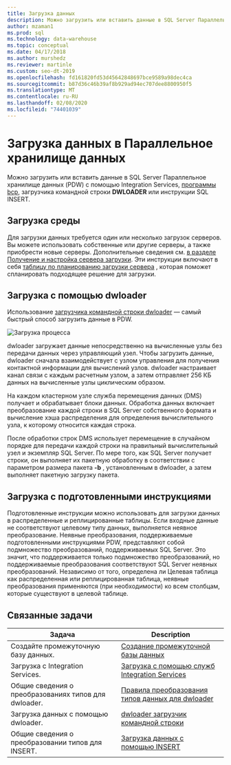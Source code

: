 ```yaml
---
title: Загрузка данных
description: Можно загрузить или вставить данные в SQL Server Параллельное хранилище данных (PDW) с помощью Integration Services, программы bcp, dwloader или инструкции SQL INSERT.
author: mzaman1
ms.prod: sql
ms.technology: data-warehouse
ms.topic: conceptual
ms.date: 04/17/2018
ms.author: murshedz
ms.reviewer: martinle
ms.custom: seo-dt-2019
ms.openlocfilehash: fd161820fd53d45642848697bce9589a98dec4ca
ms.sourcegitcommit: b87d36c46b39af8b929ad94ec707dee8800950f5
ms.translationtype: MT
ms.contentlocale: ru-RU
ms.lasthandoff: 02/08/2020
ms.locfileid: "74401039"
---
```

# <a name="loading-data-into-parallel-data-warehouse"></a>Загрузка данных в Параллельное хранилище данных
Можно загрузить или вставить данные в SQL Server Параллельное хранилище данных (PDW) с помощью Integration Services, [программы bcp](../tools/bcp-utility.md), загрузчика командной строки **DWLOADER** или инструкции SQL INSERT.  

## <a name="loading-environment"></a>Загрузка среды  
Для загрузки данных требуется один или несколько загрузок серверов. Вы можете использовать собственные или другие серверы, а также приобрести новые серверы. Дополнительные сведения см. [в разделе Получение и настройка сервера загрузки](acquire-and-configure-loading-server.md). Эти инструкции включают в себя [таблицу по планированию загрузки сервера](loading-server-capacity-planning-worksheet.md) , которая поможет спланировать подходящее решение для загрузки.  
  
## <a name="load-with-dwloader"></a>Загрузка с помощью dwloader  
Использование [загрузчика командной строки dwloader](dwloader.md) — самый быстрый способ загрузить данные в PDW.  
  
![Загрузка процесса](media/loading-process.png "Загрузка процесса")  
  
dwloader загружает данные непосредственно на вычисленные узлы без передачи данных через управляющий узел. Чтобы загрузить данные, dwloader сначала взаимодействует с узлом управления для получения контактной информации для вычислений узлов. dwloader настраивает канал связи с каждым расчетным узлом, а затем отправляет 256 КБ данных на вычисленные узлы циклическим образом.  
  
На каждом кластерном узле служба перемещения данных (DMS) получает и обрабатывает блоки данных. Обработка данных включает преобразование каждой строки в SQL Server собственного формата и вычисление хэша распределения для определения вычислительного узла, к которому относится каждая строка.  
  
После обработки строк DMS использует перемещение в случайном порядке для передачи каждой строки на правильный вычислительный узел и экземпляр SQL Server. По мере того, как SQL Server получает строки, он выполняет их пакетную обработку в соответствии с параметром размера пакета **-b** , установленным в dwloader, а затем выполняет пакетную загрузку пакета.  

## <a name="load-with-prepared-statements"></a>Загрузка с подготовленными инструкциями

Подготовленные инструкции можно использовать для загрузки данных в распределенные и реплицированные таблицы. Если входные данные не соответствуют целевому типу данных, выполняется неявное преобразование. Неявные преобразования, поддерживаемые подготовленными инструкциями PDW, представляют собой подмножество преобразований, поддерживаемых SQL Server. Это значит, что поддерживается только подмножество преобразований, но поддерживаемые преобразования соответствуют SQL Server неявных преобразований. Независимо от того, определена ли Целевая таблица как распределенная или реплицированная таблица, неявные преобразования применяются (при необходимости) ко всем столбцам, которые существуют в целевой таблице. 

<!-- MISSING LINK
For more information, see [Prepared statements](prepared-statements.md).
-->
  
## <a name="related-tasks"></a>Связанные задачи  
  
|Задача|Description|  
|--------|---------------|  
|Создайте промежуточную базу данных.|[Создание промежуточной базы данных](staging-database.md)|  
|Загрузка с Integration Services.|[Загрузка с помощью служб Integration Services](load-with-ssis.md)|  
|Общие сведения о преобразованиях типов для dwloader.|[Правила преобразования типов данных для dwloader](dwloader-data-type-conversion-rules.md)|  
|Загрузка данных с помощью dwloader.|[dwloader загрузчик командной строки](dwloader.md)|  
|Общие сведения о преобразовании типов для INSERT.|[Загрузка данных с помощью INSERT](load-with-insert.md)|  
 
<!-- MISSING LINKS
## See Also  
[Grant permissions to load data](grant-permissions-to-load-data.md)  
[Common metadata query examles](metadata-query-examples.md)  
  
-->
